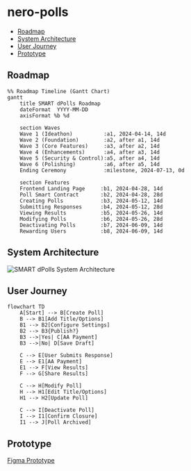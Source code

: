 # nero-polls

* [Roadmap](#roadmap)
* [System Architecture](#system-architecture)
* [User Journey](#user-journey)
* [Prototype](#prototype)

## Roadmap

```mermaid
%% Roadmap Timeline (Gantt Chart)
gantt
    title SMART dPolls Roadmap
    dateFormat  YYYY-MM-DD
    axisFormat %b %d

    section Waves
    Wave 1 (Ideathon)          :a1, 2024-04-14, 14d
    Wave 2 (Foundation)        :a2, after a1, 14d
    Wave 3 (Core Features)     :a3, after a2, 14d
    Wave 4 (Enhancements)      :a4, after a3, 14d
    Wave 5 (Security & Control):a5, after a4, 14d
    Wave 6 (Polishing)         :a6, after a5, 14d
    Ending Ceremony            :milestone, 2024-07-13, 0d

    section Features
    Frontend Landing Page     :b1, 2024-04-28, 14d
    Poll Smart Contract       :b2, 2024-04-28, 28d
    Creating Polls            :b3, 2024-05-12, 14d
    Submitting Responses      :b4, 2024-05-12, 28d
    Viewing Results           :b5, 2024-05-26, 14d
    Modifying Polls           :b6, 2024-05-26, 28d
    Deactivating Polls        :b7, 2024-06-09, 14d
    Rewarding Users           :b8, 2024-06-09, 14d
```

## System Architecture

![SMART dPolls System Architecture](https://github.com/user-attachments/assets/a40c31c7-fc07-4af2-9641-75cb2eb0f7f8)

## User Journey

```mermaid
flowchart TD
    A[Start] --> B[Create Poll]
    B --> B1[Add Title/Options]
    B1 --> B2[Configure Settings]
    B2 --> B3{Publish?}
    B3 -->|Yes| C[AA Payment]
    B3 -->|No| D[Save Draft]

    C --> E[User Submits Response]
    E --> E1[AA Payment]
    E1 --> F[View Results]
    F --> G[Share Results]

    C --> H[Modify Poll]
    H --> H1[Edit Title/Options]
    H1 --> H2[Update Poll]

    C --> I[Deactivate Poll]
    I --> I1[Confirm Closure]
    I1 --> J[Poll Archived]
```

## Prototype

[Figma Prototype](https://www.figma.com/proto/5kgnPOEZCDkss8t60HpXC0/SMART-dPolls?node-id=218-242&starting-point-node-id=218%3A242&locale=en#no_universal_links)
